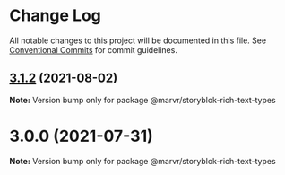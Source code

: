 # Change Log

All notable changes to this project will be documented in this file.
See [Conventional Commits](https://conventionalcommits.org) for commit guidelines.

## [3.1.2](https://github.com/MarvinRudolph/storyblok-rich-text-renderer/compare/v3.1.1...v3.1.2) (2021-08-02)

**Note:** Version bump only for package @marvr/storyblok-rich-text-types





# 3.0.0 (2021-07-31)

**Note:** Version bump only for package @marvr/storyblok-rich-text-types
